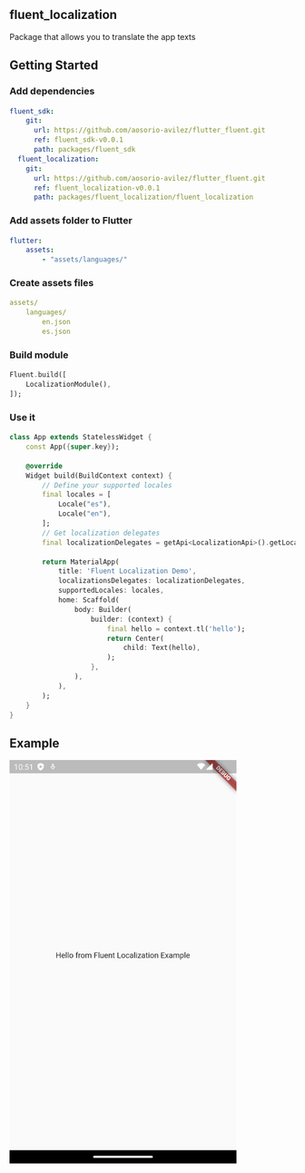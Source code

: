 ## fluent_localization
Package that allows you to translate the app texts

## Getting Started

### Add dependencies

```yaml
fluent_sdk:
    git:
      url: https://github.com/aosorio-avilez/flutter_fluent.git
      ref: fluent_sdk-v0.0.1
      path: packages/fluent_sdk
  fluent_localization:
    git:
      url: https://github.com/aosorio-avilez/flutter_fluent.git
      ref: fluent_localization-v0.0.1
      path: packages/fluent_localization/fluent_localization
```

### Add assets folder to Flutter

```yaml 
flutter:
    assets:
        - "assets/languages/"
```

### Create assets files

```yaml 
assets/
    languages/
        en.json
        es.json
```

### Build module

```dart
Fluent.build([
    LocalizationModule(),
]);
```

### Use it
```dart
class App extends StatelessWidget {
    const App({super.key});

    @override
    Widget build(BuildContext context) {
        // Define your supported locales
        final locales = [
            Locale("es"),
            Locale("en"),
        ];
        // Get localization delegates
        final localizationDelegates = getApi<LocalizationApi>().getLocalizationDelegates(locales);
        
        return MaterialApp(
            title: 'Fluent Localization Demo',
            localizationsDelegates: localizationDelegates,
            supportedLocales: locales,
            home: Scaffold(
                body: Builder(
                    builder: (context) {
                        final hello = context.tl('hello');
                        return Center(
                            child: Text(hello),
                        );
                    },
                ),
            ),
        );
    }
}
```

## Example

<img src="https://raw.githubusercontent.com/aosorio-avilez/flutter_fluent/main/resources/fluent_localization_example.png" width="400" />